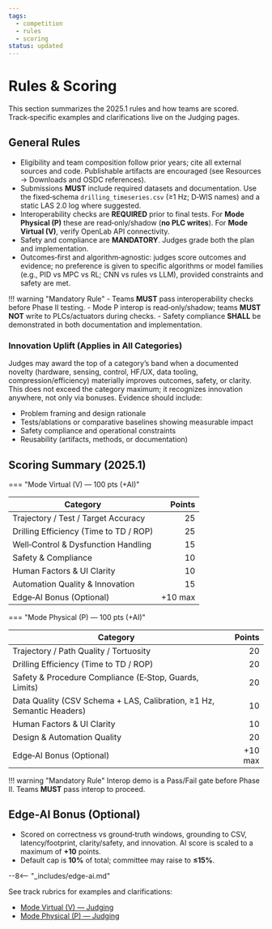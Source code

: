 ```yaml
---
tags:
  - competition
  - rules
  - scoring
status: updated
---
```


# Rules & Scoring

This section summarizes the 2025.1 rules and how teams are scored. Track‑specific examples and clarifications live on the Judging pages.

## General Rules

- Eligibility and team composition follow prior years; cite all external sources and code. Publishable artifacts are encouraged (see Resources → Downloads and OSDC references).
- Submissions **MUST** include required datasets and documentation. Use the fixed‑schema `drilling_timeseries.csv` (≥1 Hz; D‑WIS names) and a static LAS 2.0 log where suggested.
- Interoperability checks are **REQUIRED** prior to final tests. For **Mode Physical (P)** these are read‑only/shadow (**no PLC writes**). For **Mode Virtual (V)**, verify OpenLab API connectivity.
- Safety and compliance are **MANDATORY**. Judges grade both the plan and implementation.
- Outcomes‑first and algorithm‑agnostic: judges score outcomes and evidence; no preference is given to specific algorithms or model families (e.g., PID vs MPC vs RL; CNN vs rules vs LLM), provided constraints and safety are met.

!!! warning "Mandatory Rule"
    - Teams **MUST** pass interoperability checks before Phase II testing.
    - Mode P interop is read‑only/shadow; teams **MUST NOT** write to PLCs/actuators during checks.
    - Safety compliance **SHALL** be demonstrated in both documentation and implementation.

### Innovation Uplift (Applies in All Categories)

Judges may award the top of a category’s band when a documented novelty (hardware, sensing, control, HF/UX, data tooling, compression/efficiency) materially improves outcomes, safety, or clarity. This does not exceed the category maximum; it recognizes innovation anywhere, not only via bonuses. Evidence should include:

- Problem framing and design rationale
- Tests/ablations or comparative baselines showing measurable impact
- Safety compliance and operational constraints
- Reusability (artifacts, methods, or documentation)

## Scoring Summary (2025.1)

=== "Mode Virtual (V) — 100 pts (+AI)"

| Category | Points |
| --- | ---: |
| Trajectory / Test / Target Accuracy | 25 |
| Drilling Efficiency (Time to TD / ROP) | 25 |
| Well‑Control & Dysfunction Handling | 15 |
| Safety & Compliance | 10 |
| Human Factors & UI Clarity | 10 |
| Automation Quality & Innovation | 15 |
| Edge‑AI Bonus (Optional) | +10 max |

=== "Mode Physical (P) — 100 pts (+AI)"

| Category | Points |
| --- | ---: |
| Trajectory / Path Quality / Tortuosity | 20 |
| Drilling Efficiency (Time to TD / ROP) | 20 |
| Safety & Procedure Compliance (E‑Stop, Guards, Limits) | 20 |
| Data Quality (CSV Schema + LAS, Calibration, ≥1 Hz, Semantic Headers) | 10 |
| Human Factors & UI Clarity | 10 |
| Design & Automation Quality | 20 |
| Edge‑AI Bonus (Optional) | +10 max |

!!! warning "Mandatory Rule"
    Interop demo is a Pass/Fail gate before Phase II. Teams **MUST** pass interop to proceed.

## Edge‑AI Bonus (Optional)

- Scored on correctness vs ground‑truth windows, grounding to CSV, latency/footprint, clarity/safety, and innovation. AI score is scaled to a maximum of **+10** points.
- Default cap is **10%** of total; committee may raise to **≤15%**.

--8<-- "_includes/edge-ai.md"

See track rubrics for examples and clarifications:

- [Mode Virtual (V) — Judging](../tracks/group-a/judging.md)
- [Mode Physical (P) — Judging](../tracks/group-b/judging.md)
